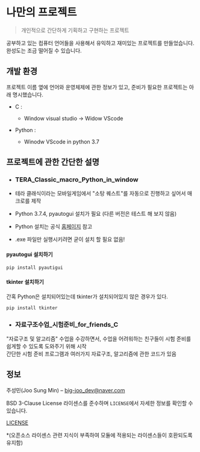 # 나만의 프로젝트
> 개인적으로 간단하게 기획하고 구현하는 프로젝트


 공부하고 있는 컴퓨터 언어들을 사용해서 유익하고 재미있는 프로젝트를 만들었습니다.  
 완성도는 조금 떨어질 수 있습니다.
  

 ## 개발 환경  
 
 프로젝트 이름 옆에 언어와 운영체제에 관한 정보가 있고, 준비가 필요한 프로젝트는 아래 명시했습니다.
 
 * C :
 
     * Window visual studio -> Widow VScode  
 
 * Python :

     * Winodw VScode in python 3.7  
  
  

 ## 프로젝트에 관한 간단한 설명 
 
* ### TERA_Classic_macro_Python_in_window  
 
 * 테라 클래식이라는 모바일게임에서 "소탕 퀘스트"를 자동으로 진행하고 싶어서 매크로를 제작  
 * Python 3.7.4, pyautogui 설치가 필요 (다른 버전은 테스트 해 보지 않음)  
 * Python 설치는 공식 [홈페이지](https://www.python.org/) 참고  
 * .exe 파일만 실행시키려면 굳이 설치 할 필요 없음!  
 
 #### pyautogui 설치하기  
```sh
pip install pyautigui
```
 #### tkinter 설치하기  
 간혹 Python은 설치되어있는데 tkinter가 설치되어있지 않은 경우가 있다.  
 ```sh
 pip install tkinter
 ```
 

  
* ### 자료구조수업_시험준비_for_friends_C  
 "자료구조 및 알고리즘" 수업을 수강하면서, 수업을 어려워하는 친구들이 시험 준비를 쉽게할 수 있도록 도와주기 위해 시작  
 간단한 시험 준비 프로그램과 여러가지 자료구조, 알고리즘에 관한 코드가 있음

 ## 정보

 주성민(Joo Sung Min) – big-joo_dev@naver.com

 BSD 3-Clause License 라이센스를 준수하며 ``LICENSE``에서 자세한 정보를 확인할 수 있습니다.

 [LICENSE](https://github.com/Sungmin-Joo/My_own_project/blob/master/LICENSE)
 
 *(오픈소스 라이센스 관련 지식이 부족하여 모듈에 적용되는 라이센스들이 호환되도록 유지함)

